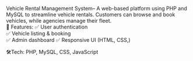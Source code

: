 Vehicle Rental Management System– A web-based platform using PHP and MySQL to streamline vehicle rentals. Customers can browse and book vehicles, while agencies manage their fleet.    
🔹 Features: 
✅ User authentication  
✅ Vehicle listing &amp; booking   
✅ Admin dashboard   ✅ Responsive UI (HTML, CSS,)  

🛠Tech: PHP, MySQL, CSS, JavaScript 
